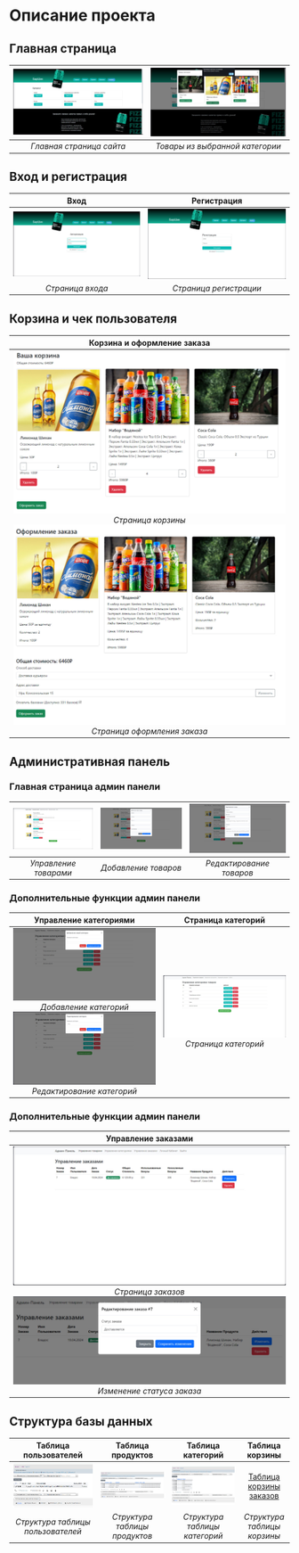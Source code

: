 # Описание проекта

## Главная страница
|![Главная страница](https://github.com/AikenOG/BarShikWeb/blob/main/assets/main.jpg)|![Товары из выбранной категории](https://github.com/AikenOG/BarShikWeb/blob/main/assets/choosed_products.jpg)|
|:--:|:--:|
|*Главная страница сайта*|*Товары из выбранной категории*|


## Вход и регистрация
|Вход|Регистрация|
|:--:|:--:|
|![Страница входа](https://github.com/AikenOG/BarShikWeb/blob/main/assets/auth.jpg)|![Страница регистрации](https://github.com/AikenOG/BarShikWeb/blob/main/assets/reg.jpg)|
|*Страница входа*|*Страница регистрации*|

## Корзина и чек пользователя
|Корзина и оформление заказа|
|:--:|
|![Корзина](https://github.com/AikenOG/BarShikWeb/blob/main/assets/cart.jpg)<br>*Страница корзины*<br>![Оформление](https://github.com/AikenOG/BarShikWeb/blob/main/assets/check.jpg)<br>*Страница оформления заказа*|

## Административная панель
### Главная страница админ панели
|![Управление товарами](https://github.com/AikenOG/BarShikWeb/blob/main/assets/tovari.jpg)|![Добавление товаров](https://github.com/AikenOG/BarShikWeb/blob/main/assets/add_tovar.jpg)|![Редактирование товаров](https://github.com/AikenOG/BarShikWeb/blob/main/assets/edit_tovar.jpg)|
|:--:|:--:|:--:|
|*Управление товарами*|*Добавление товаров*|*Редактирование товаров*|


### Дополнительные функции админ панели
|Управление категориями|Страница категорий|
|:--:|:--:|
|![Добавление категории](https://github.com/AikenOG/BarShikWeb/blob/main/assets/add_categ.jpg)<br>*Добавление категорий*<br>![Редактирование категории](https://github.com/AikenOG/BarShikWeb/blob/main/assets/edit_categ.jpg)<br>*Редактирование категорий*|![Страница работы с категориями](https://github.com/AikenOG/BarShikWeb/blob/main/assets/category.jpg)<br>*Страница категорий*|

### Дополнительные функции админ панели
|Управление заказами|
|:--:|
|![Страница управления заказами](https://github.com/AikenOG/BarShikWeb/blob/main/assets/edit_orders.jpg)<br>*Страница заказов*<br>![Изменение статуса](https://github.com/AikenOG/BarShikWeb/blob/main/assets/edit_status.jpg)<br>*Изменение статуса заказа*|

## Структура базы данных
|Таблица пользователей|Таблица продуктов|Таблица категорий|Таблица корзины|
|:--:|:--:|:--:|:--:|
|![Таблица пользователей](https://github.com/AikenOG/BarShikWeb/blob/main/assets/users.jpg)|![Таблица продуктов](https://github.com/AikenOG/BarShikWeb/blob/main/assets/products.jpg)|![Таблица категорий](https://github.com/AikenOG/BarShikWeb/blob/main/assets/categsql.jpg)|[Таблица корзины заказов](https://github.com/AikenOG/BarShikWeb/blob/main/assets/basket.jpg)|
|*Структура таблицы пользователей*|*Структура таблицы продуктов*|*Структура таблицы категорий*|*Структура таблицы корзины*|